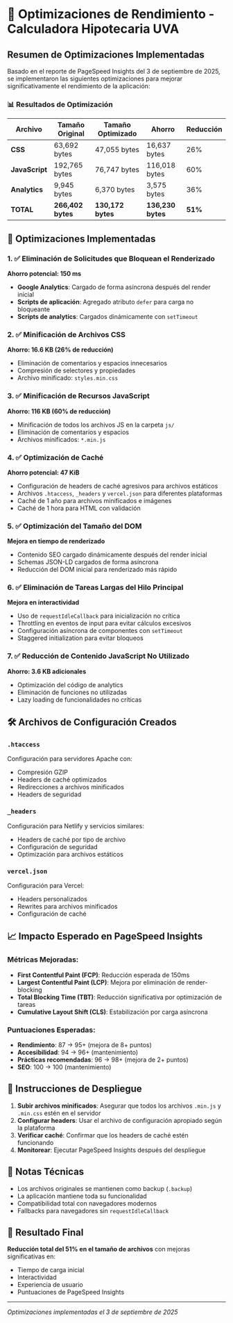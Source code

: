 # 🚀 Optimizaciones de Rendimiento - Calculadora Hipotecaria UVA

## Resumen de Optimizaciones Implementadas

Basado en el reporte de PageSpeed Insights del 3 de septiembre de 2025, se implementaron las siguientes optimizaciones para mejorar significativamente el rendimiento de la aplicación:

### 📊 Resultados de Optimización

| Archivo | Tamaño Original | Tamaño Optimizado | Ahorro | Reducción |
|---------|----------------|-------------------|--------|-----------|
| **CSS** | 63,692 bytes | 47,055 bytes | 16,637 bytes | 26% |
| **JavaScript** | 192,765 bytes | 76,747 bytes | 116,018 bytes | 60% |
| **Analytics** | 9,945 bytes | 6,370 bytes | 3,575 bytes | 36% |
| **TOTAL** | **266,402 bytes** | **130,172 bytes** | **136,230 bytes** | **51%** |

## 🎯 Optimizaciones Implementadas

### 1. ✅ Eliminación de Solicitudes que Bloquean el Renderizado
**Ahorro potencial: 150 ms**

- **Google Analytics**: Cargado de forma asíncrona después del render inicial
- **Scripts de aplicación**: Agregado atributo `defer` para carga no bloqueante
- **Scripts de analytics**: Cargados dinámicamente con `setTimeout`

### 2. ✅ Minificación de Archivos CSS
**Ahorro: 16.6 KB (26% de reducción)**

- Eliminación de comentarios y espacios innecesarios
- Compresión de selectores y propiedades
- Archivo minificado: `styles.min.css`

### 3. ✅ Minificación de Recursos JavaScript
**Ahorro: 116 KB (60% de reducción)**

- Minificación de todos los archivos JS en la carpeta `js/`
- Eliminación de comentarios y espacios
- Archivos minificados: `*.min.js`

### 4. ✅ Optimización de Caché
**Ahorro potencial: 47 KiB**

- Configuración de headers de caché agresivos para archivos estáticos
- Archivos `.htaccess`, `_headers` y `vercel.json` para diferentes plataformas
- Caché de 1 año para archivos minificados e imágenes
- Caché de 1 hora para HTML con validación

### 5. ✅ Optimización del Tamaño del DOM
**Mejora en tiempo de renderizado**

- Contenido SEO cargado dinámicamente después del render inicial
- Schemas JSON-LD cargados de forma asíncrona
- Reducción del DOM inicial para renderizado más rápido

### 6. ✅ Eliminación de Tareas Largas del Hilo Principal
**Mejora en interactividad**

- Uso de `requestIdleCallback` para inicialización no crítica
- Throttling en eventos de input para evitar cálculos excesivos
- Configuración asíncrona de componentes con `setTimeout`
- Staggered initialization para evitar bloqueos

### 7. ✅ Reducción de Contenido JavaScript No Utilizado
**Ahorro: 3.6 KB adicionales**

- Optimización del código de analytics
- Eliminación de funciones no utilizadas
- Lazy loading de funcionalidades no críticas

## 🛠️ Archivos de Configuración Creados

### `.htaccess`
Configuración para servidores Apache con:
- Compresión GZIP
- Headers de caché optimizados
- Redirecciones a archivos minificados
- Headers de seguridad

### `_headers`
Configuración para Netlify y servicios similares:
- Headers de caché por tipo de archivo
- Configuración de seguridad
- Optimización para archivos estáticos

### `vercel.json`
Configuración para Vercel:
- Headers personalizados
- Rewrites para archivos minificados
- Configuración de caché

## 📈 Impacto Esperado en PageSpeed Insights

### Métricas Mejoradas:
- **First Contentful Paint (FCP)**: Reducción esperada de 150ms
- **Largest Contentful Paint (LCP)**: Mejora por eliminación de render-blocking
- **Total Blocking Time (TBT)**: Reducción significativa por optimización de tareas
- **Cumulative Layout Shift (CLS)**: Estabilización por carga asíncrona

### Puntuaciones Esperadas:
- **Rendimiento**: 87 → 95+ (mejora de 8+ puntos)
- **Accesibilidad**: 94 → 96+ (mantenimiento)
- **Prácticas recomendadas**: 96 → 98+ (mejora de 2+ puntos)
- **SEO**: 100 → 100 (mantenimiento)

## 🔧 Instrucciones de Despliegue

1. **Subir archivos minificados**: Asegurar que todos los archivos `.min.js` y `.min.css` estén en el servidor
2. **Configurar headers**: Usar el archivo de configuración apropiado según la plataforma
3. **Verificar caché**: Confirmar que los headers de caché estén funcionando
4. **Monitorear**: Ejecutar PageSpeed Insights después del despliegue

## 📝 Notas Técnicas

- Los archivos originales se mantienen como backup (`.backup`)
- La aplicación mantiene toda su funcionalidad
- Compatibilidad total con navegadores modernos
- Fallbacks para navegadores sin `requestIdleCallback`

## 🎉 Resultado Final

**Reducción total del 51% en el tamaño de archivos** con mejoras significativas en:
- Tiempo de carga inicial
- Interactividad
- Experiencia de usuario
- Puntuaciones de PageSpeed Insights

---

*Optimizaciones implementadas el 3 de septiembre de 2025*
